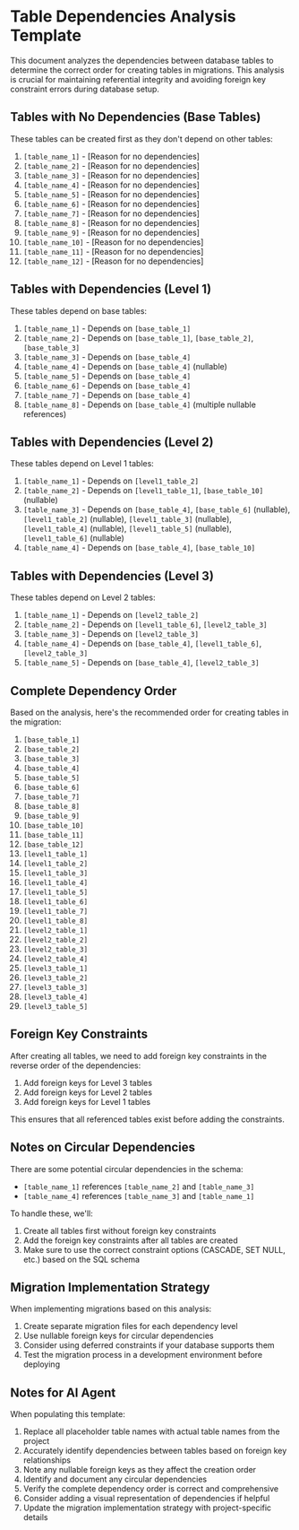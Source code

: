 # Table Dependencies Analysis Template

This document analyzes the dependencies between database tables to determine the correct order for creating tables in migrations. This analysis is crucial for maintaining referential integrity and avoiding foreign key constraint errors during database setup.

## Tables with No Dependencies (Base Tables)

These tables can be created first as they don't depend on other tables:

1. `[table_name_1]` - [Reason for no dependencies]
2. `[table_name_2]` - [Reason for no dependencies]
3. `[table_name_3]` - [Reason for no dependencies]
4. `[table_name_4]` - [Reason for no dependencies]
5. `[table_name_5]` - [Reason for no dependencies]
6. `[table_name_6]` - [Reason for no dependencies]
7. `[table_name_7]` - [Reason for no dependencies]
8. `[table_name_8]` - [Reason for no dependencies]
9. `[table_name_9]` - [Reason for no dependencies]
10. `[table_name_10]` - [Reason for no dependencies]
11. `[table_name_11]` - [Reason for no dependencies]
12. `[table_name_12]` - [Reason for no dependencies]

## Tables with Dependencies (Level 1)

These tables depend on base tables:

1. `[table_name_1]` - Depends on `[base_table_1]`
2. `[table_name_2]` - Depends on `[base_table_1]`, `[base_table_2]`, `[base_table_3]`
3. `[table_name_3]` - Depends on `[base_table_4]`
4. `[table_name_4]` - Depends on `[base_table_4]` (nullable)
5. `[table_name_5]` - Depends on `[base_table_4]`
6. `[table_name_6]` - Depends on `[base_table_4]`
7. `[table_name_7]` - Depends on `[base_table_4]`
8. `[table_name_8]` - Depends on `[base_table_4]` (multiple nullable references)

## Tables with Dependencies (Level 2)

These tables depend on Level 1 tables:

1. `[table_name_1]` - Depends on `[level1_table_2]`
2. `[table_name_2]` - Depends on `[level1_table_1]`, `[base_table_10]` (nullable)
3. `[table_name_3]` - Depends on `[base_table_4]`, `[base_table_6]` (nullable), `[level1_table_2]` (nullable), `[level1_table_3]` (nullable), `[level1_table_4]` (nullable), `[level1_table_5]` (nullable), `[level1_table_6]` (nullable)
4. `[table_name_4]` - Depends on `[base_table_4]`, `[base_table_10]`

## Tables with Dependencies (Level 3)

These tables depend on Level 2 tables:

1. `[table_name_1]` - Depends on `[level2_table_2]`
2. `[table_name_2]` - Depends on `[level1_table_6]`, `[level2_table_3]`
3. `[table_name_3]` - Depends on `[level2_table_3]`
4. `[table_name_4]` - Depends on `[base_table_4]`, `[level1_table_6]`, `[level2_table_3]`
5. `[table_name_5]` - Depends on `[base_table_4]`, `[level2_table_3]`

## Complete Dependency Order

Based on the analysis, here's the recommended order for creating tables in the migration:

1. `[base_table_1]`
2. `[base_table_2]`
3. `[base_table_3]`
4. `[base_table_4]`
5. `[base_table_5]`
6. `[base_table_6]`
7. `[base_table_7]`
8. `[base_table_8]`
9. `[base_table_9]`
10. `[base_table_10]`
11. `[base_table_11]`
12. `[base_table_12]`
13. `[level1_table_1]`
14. `[level1_table_2]`
15. `[level1_table_3]`
16. `[level1_table_4]`
17. `[level1_table_5]`
18. `[level1_table_6]`
19. `[level1_table_7]`
20. `[level1_table_8]`
21. `[level2_table_1]`
22. `[level2_table_2]`
23. `[level2_table_3]`
24. `[level2_table_4]`
25. `[level3_table_1]`
26. `[level3_table_2]`
27. `[level3_table_3]`
28. `[level3_table_4]`
29. `[level3_table_5]`

## Foreign Key Constraints

After creating all tables, we need to add foreign key constraints in the reverse order of the dependencies:

1. Add foreign keys for Level 3 tables
2. Add foreign keys for Level 2 tables
3. Add foreign keys for Level 1 tables

This ensures that all referenced tables exist before adding the constraints.

## Notes on Circular Dependencies

There are some potential circular dependencies in the schema:
- `[table_name_1]` references `[table_name_2]` and `[table_name_3]`
- `[table_name_4]` references `[table_name_3]` and `[table_name_1]`

To handle these, we'll:
1. Create all tables first without foreign key constraints
2. Add the foreign key constraints after all tables are created
3. Make sure to use the correct constraint options (CASCADE, SET NULL, etc.) based on the SQL schema

## Migration Implementation Strategy

When implementing migrations based on this analysis:

1. Create separate migration files for each dependency level
2. Use nullable foreign keys for circular dependencies
3. Consider using deferred constraints if your database supports them
4. Test the migration process in a development environment before deploying

## Notes for AI Agent

When populating this template:
1. Replace all placeholder table names with actual table names from the project
2. Accurately identify dependencies between tables based on foreign key relationships
3. Note any nullable foreign keys as they affect the creation order
4. Identify and document any circular dependencies
5. Verify the complete dependency order is correct and comprehensive
6. Consider adding a visual representation of dependencies if helpful
7. Update the migration implementation strategy with project-specific details
